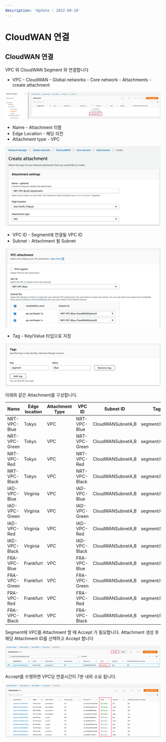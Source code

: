 ```yaml
---
description: 'Update : 2022-08-18'
---
```


# CloudWAN 연결

## CloudWAN 연결

VPC 와 CloudWAN Segment 와 연결합니다

* VPC - CloudWAN - Global networks - Core network - Attachments - create attachment&#x20;

![](<../.gitbook/assets/image (13).png>)

* Name - Attachment 이름
* Edge Location - 해당 리전
* Attachment type - VPC

![](<../.gitbook/assets/image (3) (1).png>)

* VPC ID - Segment에 연결될 VPC ID
* Subnet - Attachment 될 Subnet

![](<../.gitbook/assets/image (10).png>)

* Tag - Key/Value 타입으로 지정

![](<../.gitbook/assets/image (5).png>)

아래와 같은 Attachment를 구성합니다.&#x20;

| Name          | Edge location | Attachment Type | VPC ID        | Subnet ID         | Tag           |
| ------------- | ------------- | --------------- | ------------- | ----------------- | ------------- |
| NRT-VPC-Blue  | Tokyo         | VPC             | NRT-VPC-Blue  | CloudWANSubnetA,B | segment/Blue  |
| NRT-VPC-Green | Tokyo         | VPC             | NRT-VPC-Green | CloudWANSubnetA,B | segment/Green |
| NRT-VPC-Red   | Tokyo         | VPC             | NRT-VPC-Red   | CloudWANSubnetA,B | segment/Red   |
| NRT-VPC-Black | Tokyo         | VPC             | NRT-VPC-Black | CloudWANSubnetA,B | segment/Black |
| IAD-VPC-Blue  | Virginia      | VPC             | IAD-VPC-Blue  | CloudWANSubnetA,B | segment/Blue  |
| IAD-VPC-Green | Virginia      | VPC             | IAD-VPC-Green | CloudWANSubnetA,B | segment/Green |
| IAD-VPC-Red   | Virginia      | VPC             | IAD-VPC-Red   | CloudWANSubnetA,B | segment/Red   |
| IAD-VPC-Black | Virginia      | VPC             | IAD-VPC-Black | CloudWANSubnetA,B | segment/Black |
| FRA-VPC-Blue  | Frankfurt     | VPC             | FRA-VPC-Blue  | CloudWANSubnetA,B | segment/Blue  |
| FRA-VPC-Green | Frankfurt     | VPC             | FRA-VPC-Green | CloudWANSubnetA,B | segment/Green |
| FRA-VPC-Red   | Frankfurt     | VPC             | FRA-VPC-Red   | CloudWANSubnetA,B | segment/Red   |
| FRA-VPC-Black | Frankfurt     | VPC             | FRA-VPC-Black | CloudWANSubnetA,B | segment/Black |

Segment에 VPC를 Attachment 할 때 Accept 가 필요합니다. Attachment 생성 후 해당 Attachment ID를 선택하고 Accept 합니다

![](<../.gitbook/assets/image (1) (1).png>)

Accept를 수행하면 VPC당 연결시간이 7분 내외 소요 됩니다.&#x20;

![](<../.gitbook/assets/image (1).png>)
